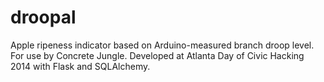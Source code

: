 droopal
=======

Apple ripeness indicator based on Arduino-measured branch droop level. For use by Concrete Jungle. Developed at Atlanta Day of Civic Hacking 2014 with Flask and SQLAlchemy.